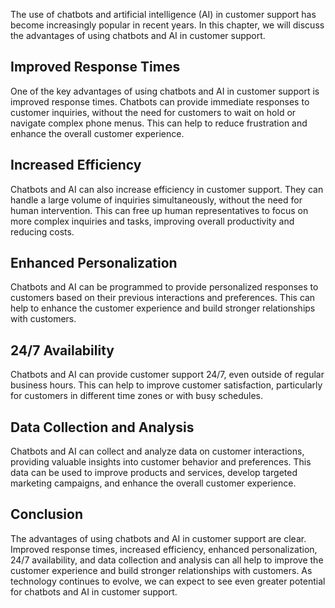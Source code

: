 

The use of chatbots and artificial intelligence (AI) in customer support has become increasingly popular in recent years. In this chapter, we will discuss the advantages of using chatbots and AI in customer support.

Improved Response Times
-----------------------

One of the key advantages of using chatbots and AI in customer support is improved response times. Chatbots can provide immediate responses to customer inquiries, without the need for customers to wait on hold or navigate complex phone menus. This can help to reduce frustration and enhance the overall customer experience.

Increased Efficiency
--------------------

Chatbots and AI can also increase efficiency in customer support. They can handle a large volume of inquiries simultaneously, without the need for human intervention. This can free up human representatives to focus on more complex inquiries and tasks, improving overall productivity and reducing costs.

Enhanced Personalization
------------------------

Chatbots and AI can be programmed to provide personalized responses to customers based on their previous interactions and preferences. This can help to enhance the customer experience and build stronger relationships with customers.

24/7 Availability
-----------------

Chatbots and AI can provide customer support 24/7, even outside of regular business hours. This can help to improve customer satisfaction, particularly for customers in different time zones or with busy schedules.

Data Collection and Analysis
----------------------------

Chatbots and AI can collect and analyze data on customer interactions, providing valuable insights into customer behavior and preferences. This data can be used to improve products and services, develop targeted marketing campaigns, and enhance the overall customer experience.

Conclusion
----------

The advantages of using chatbots and AI in customer support are clear. Improved response times, increased efficiency, enhanced personalization, 24/7 availability, and data collection and analysis can all help to improve the customer experience and build stronger relationships with customers. As technology continues to evolve, we can expect to see even greater potential for chatbots and AI in customer support.

